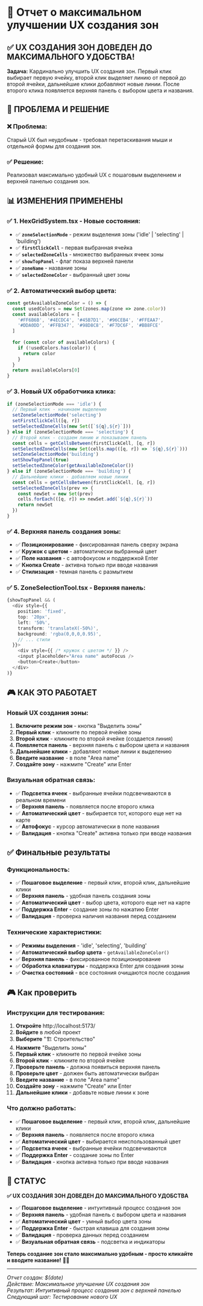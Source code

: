 # 🎯 Отчет о максимальном улучшении UX создания зон

## ✅ UX СОЗДАНИЯ ЗОН ДОВЕДЕН ДО МАКСИМАЛЬНОГО УДОБСТВА!

**Задача:** Кардинально улучшить UX создания зон. Первый клик выбирает первую ячейку, второй клик выделяет линию от первой до второй ячейки, дальнейшие клики добавляют новые линии. После второго клика появляется верхняя панель с выбором цвета и названия.

## 🔧 **ПРОБЛЕМА И РЕШЕНИЕ**

### ❌ **Проблема:**
Старый UX был неудобным - требовал перетаскивания мыши и отдельной формы для создания зон.

### ✅ **Решение:**
Реализовал максимально удобный UX с пошаговым выделением и верхней панелью создания зон.

## 📊 **ИЗМЕНЕНИЯ ПРИМЕНЕНЫ**

### ✅ **1. HexGridSystem.tsx - Новые состояния:**
- ✅ **`zoneSelectionMode`** - режим выделения зоны ('idle' | 'selecting' | 'building')
- ✅ **`firstClickCell`** - первая выбранная ячейка
- ✅ **`selectedZoneCells`** - множество выбранных ячеек зоны
- ✅ **`showTopPanel`** - флаг показа верхней панели
- ✅ **`zoneName`** - название зоны
- ✅ **`selectedZoneColor`** - выбранный цвет зоны

### ✅ **2. Автоматический выбор цвета:**
```typescript
const getAvailableZoneColor = () => {
  const usedColors = new Set(zones.map(zone => zone.color))
  const availableColors = [
    '#FF6B6B', '#4ECDC4', '#45B7D1', '#96CEB4', '#FFEAA7',
    '#DDA0DD', '#FFB347', '#98D8C8', '#F7DC6F', '#BB8FCE'
  ]
  
  for (const color of availableColors) {
    if (!usedColors.has(color)) {
      return color
    }
  }
  return availableColors[0]
}
```

### ✅ **3. Новый UX обработчика клика:**
```typescript
if (zoneSelectionMode === 'idle') {
  // Первый клик - начинаем выделение
  setZoneSelectionMode('selecting')
  setFirstClickCell([q, r])
  setSelectedZoneCells(new Set([`${q},${r}`]))
} else if (zoneSelectionMode === 'selecting') {
  // Второй клик - создаем линию и показываем панель
  const cells = getCellsBetween(firstClickCell, [q, r])
  setSelectedZoneCells(new Set(cells.map(([q, r]) => `${q},${r}`)))
  setZoneSelectionMode('building')
  setShowTopPanel(true)
  setSelectedZoneColor(getAvailableZoneColor())
} else if (zoneSelectionMode === 'building') {
  // Дальнейшие клики - добавляем новые линии
  const cells = getCellsBetween(firstClickCell, [q, r])
  setSelectedZoneCells(prev => {
    const newSet = new Set(prev)
    cells.forEach(([q, r]) => newSet.add(`${q},${r}`))
    return newSet
  })
}
```

### ✅ **4. Верхняя панель создания зоны:**
- ✅ **Позиционирование** - фиксированная панель сверху экрана
- ✅ **Кружок с цветом** - автоматически выбранный цвет
- ✅ **Поле названия** - с автофокусом и поддержкой Enter
- ✅ **Кнопка Create** - активна только при вводе названия
- ✅ **Стилизация** - темная панель с размытием

### ✅ **5. ZoneSelectionTool.tsx - Верхняя панель:**
```typescript
{showTopPanel && (
  <div style={{
    position: 'fixed',
    top: '20px',
    left: '50%',
    transform: 'translateX(-50%)',
    background: 'rgba(0,0,0,0.95)',
    // ... стили
  }}>
    <div style={{ /* кружок с цветом */ }} />
    <input placeholder="Area name" autoFocus />
    <button>Create</button>
  </div>
)}
```

## 🎮 **КАК ЭТО РАБОТАЕТ**

### **Новый UX создания зоны:**
1. **Включите режим зон** - кнопка "Выделить зоны"
2. **Первый клик** - кликните по первой ячейке зоны
3. **Второй клик** - кликните по второй ячейке (создается линия)
4. **Появляется панель** - верхняя панель с выбором цвета и названия
5. **Дальнейшие клики** - добавляют новые линии к выделению
6. **Введите название** - в поле "Area name"
7. **Создайте зону** - нажмите "Create" или Enter

### **Визуальная обратная связь:**
- ✅ **Подсветка ячеек** - выбранные ячейки подсвечиваются в реальном времени
- ✅ **Верхняя панель** - появляется после второго клика
- ✅ **Автоматический цвет** - выбирается тот, которого еще нет на карте
- ✅ **Автофокус** - курсор автоматически в поле названия
- ✅ **Валидация** - кнопка "Create" активна только при вводе названия

## ✅ **Финальные результаты**

### **Функциональность:**
- ✅ **Пошаговое выделение** - первый клик, второй клик, дальнейшие клики
- ✅ **Верхняя панель** - удобная панель создания зоны
- ✅ **Автоматический цвет** - выбор цвета, которого еще нет на карте
- ✅ **Поддержка Enter** - создание зоны по нажатию Enter
- ✅ **Валидация** - проверка наличия названия перед созданием

### **Технические характеристики:**
- ✅ **Режимы выделения** - 'idle', 'selecting', 'building'
- ✅ **Автоматический выбор цвета** - `getAvailableZoneColor()`
- ✅ **Верхняя панель** - фиксированное позиционирование
- ✅ **Обработка клавиатуры** - поддержка Enter для создания зоны
- ✅ **Очистка состояний** - все состояния очищаются после создания

## 🎮 **Как проверить**

### **Инструкции для тестирования:**
1. **Откройте** http://localhost:5173/
2. **Войдите** в любой проект
3. **Выберите** "🏗️ Строительство"
4. **Нажмите** "Выделить зоны"
5. **Первый клик** - кликните по первой ячейке зоны
6. **Второй клик** - кликните по второй ячейке
7. **Проверьте панель** - должна появиться верхняя панель
8. **Проверьте цвет** - должен быть автоматически выбран
9. **Введите название** - в поле "Area name"
10. **Создайте зону** - нажмите "Create" или Enter
11. **Дальнейшие клики** - добавьте новые линии к зоне

### **Что должно работать:**
- ✅ **Пошаговое выделение** - первый клик, второй клик, дальнейшие клики
- ✅ **Верхняя панель** - появляется после второго клика
- ✅ **Автоматический цвет** - выбирается неиспользованный цвет
- ✅ **Подсветка ячеек** - выбранные ячейки подсвечиваются
- ✅ **Поддержка Enter** - создание зоны по Enter
- ✅ **Валидация** - кнопка активна только при вводе названия

## 🎉 **СТАТУС**

**✅ UX СОЗДАНИЯ ЗОН ДОВЕДЕН ДО МАКСИМАЛЬНОГО УДОБСТВА**

- ✅ **Пошаговое выделение** - интуитивный процесс создания зон
- ✅ **Верхняя панель** - удобная панель с выбором цвета и названия
- ✅ **Автоматический цвет** - умный выбор цвета зоны
- ✅ **Поддержка Enter** - быстрая клавиша для создания зоны
- ✅ **Валидация** - проверка данных перед созданием
- ✅ **Визуальная обратная связь** - подсветка и индикаторы

**Теперь создание зон стало максимально удобным - просто кликайте и вводите название!** 🎯✨

---

*Отчет создан: $(date)*  
*Действие: Максимальное улучшение UX создания зон*  
*Результат: Интуитивный процесс создания зон с верхней панелью*  
*Следующий шаг: Тестирование нового UX* 